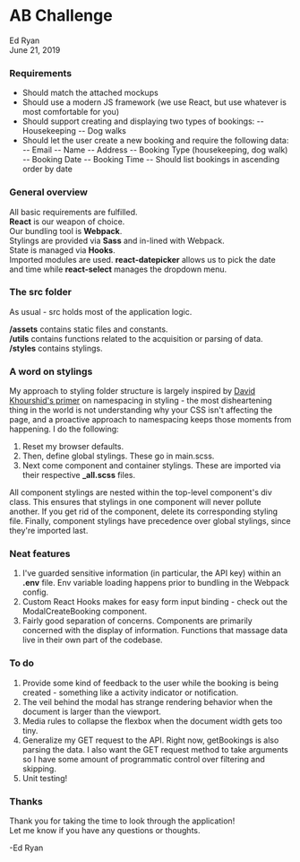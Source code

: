 
# AB Challenge
Ed Ryan  
June 21, 2019

### Requirements

- Should match the attached mockups
- Should use a modern JS framework (we use React, but use whatever is most comfortable for you)
- Should support creating and displaying two types of bookings: 
-- Housekeeping 
-- Dog walks
- Should let the user create a new booking and require the following data:
-- Email
-- Name
-- Address
-- Booking Type (housekeeping, dog walk)
-- Booking Date
-- Booking Time
-- Should list bookings in ascending order by date

### General overview
All basic requirements are fulfilled.  
**React** is our weapon of choice.  
Our bundling tool is **Webpack**.  
Stylings are provided via **Sass** and in-lined with Webpack.  
State is managed via **Hooks**.  
Imported modules are used. **react-datepicker** allows us to pick the date and time while **react-select** manages the dropdown menu.

### The src folder
As usual - src holds most of the application logic. 

**/assets** contains static files and constants.  
**/utils** contains functions related to the acquisition or parsing of data.  
**/styles** contains stylings.  

### A word on stylings
My approach to styling folder structure is largely inspired by [David Khourshid's primer](https://hugogiraudel.com/2015/06/18/styling-react-components-in-sass/) on namespacing in styling - the most disheartening thing in the world is not understanding why your CSS isn't affecting the page, and a proactive approach to namespacing keeps those moments from happening. I do the following:
1. Reset my browser defaults.
2. Then, define global stylings. These go in main.scss.
3. Next come component and container stylings. These are imported via their respective **_all.scss** files.

All component stylings are nested within the top-level component's div class. This ensures that stylings in one component will never pollute another. If you get rid of the component, delete its corresponding styling file. Finally, component stylings have precedence over global stylings, since they're imported last.


### Neat features
1. I've guarded sensitive information (in particular, the API key) within an **.env** file. Env variable loading happens prior to bundling in the Webpack config.
2. Custom React Hooks makes for easy form input binding - check out the ModalCreateBooking component.
3. Fairly good separation of concerns. Components are primarily concerned with the display of information. Functions that massage data live in their own part of the codebase.
 
### To do
1. Provide some kind of feedback to the user while the booking is being created - something like a activity indicator or notification.
2. The veil behind the modal has strange rendering behavior when the document is larger than the viewport.
3. Media rules to collapse the flexbox when the document width gets too tiny.
4. Generalize my GET request to the API. Right now, getBookings is also parsing the data. I also want the GET request method to take arguments so I have some amount of programmatic control over filtering and skipping.
5. Unit testing!

### Thanks
Thank you for taking the time to look through the application!  
Let me know if you have any questions or thoughts.  
  
-Ed Ryan

